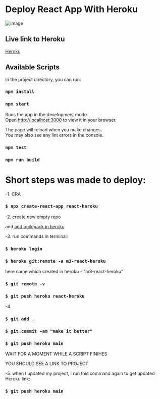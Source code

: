 # Deploy React App With Heroku

![image](https://user-images.githubusercontent.com/85465559/166892317-67dcb24f-7380-46bd-a4d2-e5ba8e9815d4.png)


## Live link to Heroku
[Heroku](https://m3-react-heroku.herokuapp.com/)

## Available Scripts

In the project directory, you can run:

### `npm install`

### `npm start`

Runs the app in the development mode.\
Open [http://localhost:3000](http://localhost:3000) to view it in your browser.

The page will reload when you make changes.\
You may also see any lint errors in the console.

### `npm test`

### `npm run build`


# Short steps was made to deploy:

-1. CRA
### `$ npx create-react-app react-heroku`

-2. create new empty repo <react-heroku>

and [add buildpack in heroku](https://github.com/mars/create-react-app-buildpack)

-3. run commands in terminal:
### `$ heroku login`

### `$ heroku git:remote -a m3-react-heroku`

here name which created in heroku - "m3-react-heroku"

### `$ git remote -v`

### `$ git push heroku react-heroku`

-4. 
### `$ git add .`

### `$ git commit -am "make it better"`

### `$ git push heroku main`

WAIT FOR A MOMENT WHILE A SCRIPT FINIHES

YOU SHOULD SEE A LINK TO PROJECT

-5. when I updated my project, I run this command again to get updated Heroku link:

### `$ git push heroku main`
